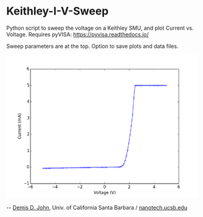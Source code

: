 # Keithley-I-V-Sweep
Python script to sweep the voltage on a Keithley SMU, and plot Current vs. Voltage.
Requires pyVISA: https://pyvisa.readthedocs.io/

Sweep parameters are at the top.  Option to save plots and data files.

![Example I-V Plot](media/I-V_Curve_[2014-43-01_1443.13].png)

-- [Demis D. John](mailto:demis@ucsb.edu), Univ. of California Santa Barbara / [nanotech.ucsb.edu](http://nanotech.ucsb.edu)
